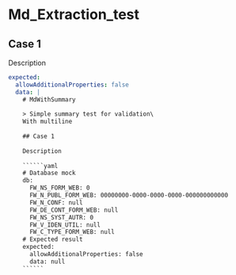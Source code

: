# Md_Extraction_test

## Case 1

Description

``````yaml
expected:
  allowAdditionalProperties: false
  data: |
    # MdWithSummary
    
    > Simple summary test for validation\
    With multiline
    
    ## Case 1
    
    Description
    
    ``````yaml
    # Database mock
    db:
      FW_NS_FORM_WEB: 0
      FW_N_PUBL_FORM_WEB: 00000000-0000-0000-0000-000000000000
      FW_N_CONF: null
      FW_DE_CONT_FORM_WEB: null
      FW_NS_SYST_AUTR: 0
      FW_V_IDEN_UTIL: null
      FW_C_TYPE_FORM_WEB: null
    # Expected result
    expected:
      allowAdditionalProperties: false
      data: null
    ``````
``````